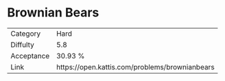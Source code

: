 # Brownian Bears

<table>
    <tr>
        <td>Category</td>
        <td>Hard</td>
    </tr>
    <tr>
        <td>Diffulty</td>
        <td>5.8</td>
    </tr>
    <tr>
        <td>Acceptance</td>
        <td>30.93 %</td>
    </tr>
    <tr>
        <td>Link</td>
        <td>https://open.kattis.com/problems/brownianbears</td>
    </tr>
</table>